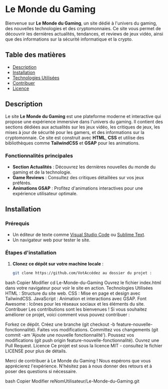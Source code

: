 # Le Monde du Gaming

Bienvenue sur **Le Monde du Gaming**, un site dédié à l'univers du gaming, des nouvelles technologies et des cryptomonnaies. Ce site vous permet de découvrir les dernières actualités, tendances, et reviews de jeux vidéo, ainsi que des informations sur la sécurité informatique et la crypto.

## Table des matières

- [Description](#description)
- [Installation](#installation)
- [Technologies Utilisées](#technologies-utilisées)
- [Contribuer](#contribuer)
- [Licence](#licence)

## Description

Le site **Le Monde du Gaming** est une plateforme moderne et interactive qui propose une expérience immersive dans l'univers du gaming. Il contient des sections dédiées aux actualités sur les jeux vidéo, les critiques de jeux, les mises à jour de sécurité pour les gamers, et des informations sur la cryptomonnaie. Ce site est construit avec **HTML**, **CSS** et utilise des bibliothèques comme **TailwindCSS** et **GSAP** pour les animations.

### Fonctionnalités principales
- **Section Actualités** : Découvrez les dernières nouvelles du monde du gaming et de la technologie.
- **Game Reviews** : Consultez des critiques détaillées sur vos jeux préférés.
- **Animations GSAP** : Profitez d'animations interactives pour une expérience utilisateur optimale.

## Installation

### Prérequis
- Un éditeur de texte comme [Visual Studio Code](https://code.visualstudio.com/) ou [Sublime Text](https://www.sublimetext.com/).
- Un navigateur web pour tester le site.

### Étapes d'installation
1. **Clonez ce dépôt sur votre machine locale** :
   ```bash
   git clone https://github.com/VotAccédez au dossier du projet :
bash
Copier
Modifier
cd Le-Monde-du-Gaming
Ouvrez le fichier index.html dans votre navigateur pour voir le site en action.
Technologies Utilisées
HTML : Structure du site web.
CSS : Mise en page et design avec TailwindCSS.
JavaScript : Animation et interactions avec GSAP.
Font Awesome : Icônes pour les réseaux sociaux et les éléments du site.
Contribuer
Les contributions sont les bienvenues ! Si vous souhaitez améliorer ce projet, voici comment vous pouvez contribuer :

Forkez ce dépôt.
Créez une branche (git checkout -b feature-nouvelle-fonctionnalité).
Faites vos modifications.
Committez vos changements (git commit -am 'Ajoute une nouvelle fonctionnalité').
Poussez vos modifications (git push origin feature-nouvelle-fonctionnalité).
Ouvrez une Pull Request.
Licence
Ce projet est sous la licence MIT - consultez le fichier LICENSE pour plus de détails.

Merci de contribuer à Le Monde du Gaming ! Nous espérons que vous apprécierez l'expérience. N'hésitez pas à nous donner des retours et à poser des questions si nécessaire.

bash
Copier
Modifier
reNomUtilisateur/Le-Monde-du-Gaming.git
